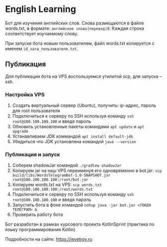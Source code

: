# English Learning 

Бот для изучения английских слов. 
Слова размещаются в файле words.txt, в формате: `английское слово|перевод|0`. 
Каждая строка соответствует изучаемому слову.

При запуске бота новым пользователем, файл words.txt копируется с именем `id_чата_пользователя.txt`.

## Публикация

Для публикации бота на VPS воспользуемся утилитой scp, для запуска – ssh.

### Настройка VPS

1. Создать виртуальный сервер (Ubuntu), получить: ip-адрес, пароль для root пользователя
2. Подключиться к серверу по SSH используя команду `ssh root@100.100.100.100` и введя пароль
3. Обновить установленные пакеты командами `apt update` и `apt upgrade`
4. Устанавливаем JDK коммандой `apt install default-jdk`
5. Убедиться что JDK установлена командой `java --version`

### Публикация и запуск

1. Соберем shadowJar командой `./gradlew shadowJar`
2. Копируем jar на наш VPS переименуя его одновременно в bot.jar: `scp build/libs/WordsTelegramBot-1.0-SNAPSHOT.jar root@100.100.100.100:/root/bot.jar`
3. Копируем words.txt на VPS: `scp words.txt root@100.100.100.100:/root/words.txt`
4. Подключиться к серверу по SSH используя команду `ssh root@100.100.100.100` и введя пароль
5. Запустить бота в фоне командой `nohup java -jar bot.jar <ТОКЕН ТЕЛЕГРАМ> &`
6. Проверить работу бота

Бот разработан в рамках курсового проекта KotlinSprint (практика по языку программирования Kotlin)

Подробности на сайте: https://ievetrov.ru
